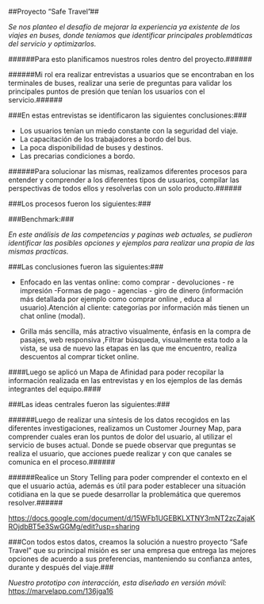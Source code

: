 ##Proyecto “Safe Travel”##

*Se nos planteo el desafío de mejorar la experiencia ya existente de los viajes en buses, donde teníamos que identificar principales problemáticas del servicio y optimizarlos.*

######Para esto planificamos nuestros roles dentro del proyecto.######

######Mi rol era realizar entrevistas a usuarios que se encontraban en los terminales de buses, realizar una serie de preguntas para validar los principales puntos de presión que tenían los usuarios con el servicio.######

###En estas entrevistas se identificaron las siguientes conclusiones:###

- Los usuarios tenían un miedo constante con la seguridad del viaje.
- La capacitación de los trabajadores a bordo del bus.
- La poca disponibilidad de buses y destinos.
- Las precarias condiciones a bordo.

######Para solucionar las mismas, realizamos diferentes procesos para entender y comprender a los diferentes tipos de usuarios, compilar las perspectivas de todos ellos y resolverlas con un solo producto.######

###Los procesos fueron los siguientes:###

###Benchmark:###

*En este análisis de las competencias y paginas web actuales, se pudieron identificar las posibles opciones y ejemplos para realizar una propia de las mismas practicas.*





###Las conclusiones fueron las siguientes:###

- Enfocado en las ventas online: como comprar - devoluciones - re impresión -Formas de pago - agencias - giro de dinero (información más detallada por ejemplo como comprar online , educa al usuario).Atención al cliente: categorías por información más tienen un chat online (modal).

- Grilla más sencilla, más atractivo visualmente, énfasis en la compra de pasajes, web responsiva ,Filtrar búsqueda, visualmente esta todo a la vista, se usa de nuevo las etapas en las que me encuentro, realiza descuentos al comprar ticket online.

####Luego se aplicó un Mapa de Afinidad para poder recopilar la información realizada en las entrevistas y en los ejemplos de las demás integrantes del equipo.####

###Las ideas centrales fueron las siguientes:###

######Luego de realizar una síntesis de los datos recogidos en las diferentes investigaciones, realizamos un Customer Journey Map, para comprender cuales eran los puntos de dolor del usuario, al utilizar el servicio de buses actual. Donde se puede observar que preguntas se realiza el usuario, que acciones puede realizar y con que canales se comunica en el proceso.######

######Realice un Story Telling para poder comprender el contexto en el que el usuario actúa, además es útil para poder establecer una situación cotidiana en la que se puede desarrollar la problemática que queremos resolver.######

https://docs.google.com/document/d/15WFb1UGEBKLXTNY3mNT2zcZajaKROjdbBT5e3SwGGMg/edit?usp=sharing

###Con todos estos datos, creamos la solución a nuestro proyecto “Safe Travel” que su principal misión es ser una empresa que entrega las mejores opciones de acuerdo a sus preferencias, manteniendo su confianza antes, durante y después del viaje.###

*Nuestro prototipo con interacción, esta diseñado en versión móvil:* https://marvelapp.com/136jga16 
